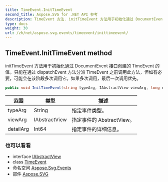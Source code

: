 ```yaml
---
title: TimeEvent.InitTimeEvent
second_title: Aspose.SVG for .NET API 参考
description: TimeEvent 方法. initTimeEvent 方法用于初始化通过 DocumentEvent 接口创建的 TimeEvent 的值只能在通过 dispatchEvent 方法分派 TimeEvent 之前调用此方法但如有必要可能会在该阶段多次调用它如果多次调用最后一次调用优先
type: docs
weight: 30
url: /zh/net/aspose.svg.events/timeevent/inittimeevent/
---
```

## TimeEvent.InitTimeEvent method

initTimeEvent 方法用于初始化通过 DocumentEvent 接口创建的 TimeEvent 的值。只能在通过 dispatchEvent 方法分派 TimeEvent 之前调用此方法，但如有必要，可能会在该阶段多次调用它。如果多次调用，最后一次调用优先。

```csharp
public void InitTimeEvent(string typeArg, IAbstractView viewArg, long detailArg)
```

| 范围 | 类型 | 描述 |
| --- | --- | --- |
| typeArg | String | 指定事件类型。 |
| viewArg | IAbstractView | 指定事件的 AbstractView。 |
| detailArg | Int64 | 指定事件的详细信息。 |

### 也可以看看

* interface [IAbstractView](../../../aspose.svg.dom.views/iabstractview/)
* class [TimeEvent](../)
* 命名空间 [Aspose.Svg.Events](../../timeevent/)
* 部件 [Aspose.SVG](../../../)


